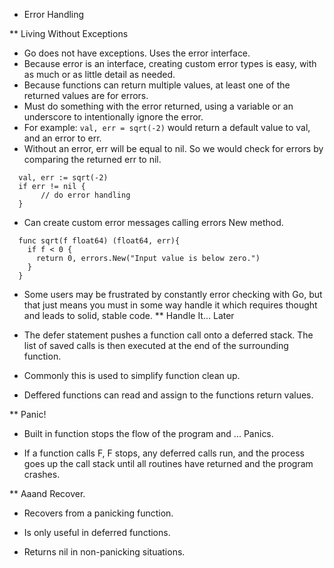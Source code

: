 * Error Handling

** Living Without Exceptions
  - Go does not have exceptions. Uses the error interface.
  - Because error is an interface, creating custom error types is easy, with as much or as little detail as needed. 
  - Because functions can return multiple values, at least one of the returned values are for errors.
  - Must do something with the error returned, using a variable or an underscore to intentionally ignore the error.
  - For example: `val, err = sqrt(-2)` would return a default value to val, and an error to err.
  - Without an error, err will be equal to nil. So we would check for errors by comparing the returned err to nil.
``` 
  val, err := sqrt(-2) 
  if err != nil {
       // do error handling
  }
```
  - Can create custom error messages calling errors New method. 
```
  func sqrt(f float64) (float64, err){
    if f < 0 {
      return 0, errors.New("Input value is below zero.")
    }
  }
```
 - Some users may be frustrated by constantly error checking with Go, but that just means you must in some way handle it which requires thought and leads to solid, stable code.
** Handle It... Later
  - The defer statement pushes a function call onto a deferred stack. The list of saved calls is then executed at the end of the surrounding function.

  - Commonly this is used to simplify function clean up.

  - Deffered functions can read and assign to the functions return values.

** Panic! 
  - Built in function stops the flow of the program and ... Panics.

  - If a function calls F, F stops, any deferred calls run, and the process goes up the call stack until all routines have returned and the program crashes.

** Aaand Recover.

  - Recovers from a panicking function.
  
  - Is only useful in deferred functions. 

  - Returns nil in non-panicking situations. 

